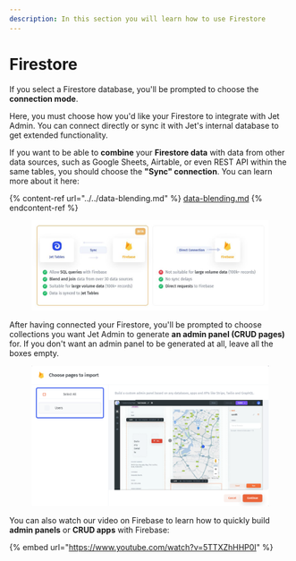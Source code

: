 ```yaml
---
description: In this section you will learn how to use Firestore
---
```


# Firestore

If you select a Firestore database, you'll be prompted to choose the **connection mode**.

Here, you must choose how you'd like your Firestore to integrate with Jet Admin. You can connect directly or sync it with Jet's internal database to get extended functionality.&#x20;

If you want to be able to **combine** your **Firestore data** with data from other data sources, such as Google Sheets, Airtable, or even REST API within the same tables, you should choose the **"Sync" connection**. You can learn more about it here:

{% content-ref url="../../data-blending.md" %}
[data-blending.md](../../data-blending.md)
{% endcontent-ref %}

<figure><img src="../../../.gitbook/assets/image (1).png" alt=""><figcaption></figcaption></figure>

After having connected your Firestore, you'll be prompted to choose collections you want Jet Admin to generate **an admin panel (CRUD pages)** for. If you don't want an admin panel to be generated at all, leave all the boxes empty.

<figure><img src="../../../.gitbook/assets/image (2).png" alt=""><figcaption></figcaption></figure>

You can also watch our video on Firebase to learn how to quickly build **admin panels** or **CRUD apps** with Firebase:&#x20;

{% embed url="https://www.youtube.com/watch?v=5TTXZhHHP0I" %}

